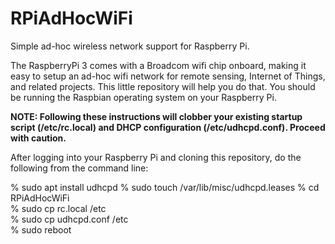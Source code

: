# RPiAdHocWiFi
Simple ad-hoc wireless network support for Raspberry Pi.

The RaspberryPi 3 comes with a Broadcom wifi chip onboard, making it easy to
setup an ad-hoc wifi network for remote sensing, Internet of Things, and
related projects.  This little repository will help you do that.  You should be
running the Raspbian 
operating system on your Raspberry Pi.

<b>
NOTE: Following these instructions will clobber your existing startup script
(/etc/rc.local) and DHCP configuration (/etc/udhcpd.conf).  Proceed with
caution.
</b>

After logging into your Raspberry Pi and cloning this repository, do the following from the command line:

% sudo apt install udhcpd
% sudo touch /var/lib/misc/udhcpd.leases
% cd RPiAdHocWiFi<br>
% sudo cp rc.local /etc<br>
% sudo cp udhcpd.conf /etc<br>
% sudo reboot

